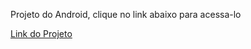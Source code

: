 Projeto do Android, clique no link abaixo para acessa-lo

<a href="https://gabriellnascimento.github.io/Projeto-Android/index.html">Link do Projeto</a>
